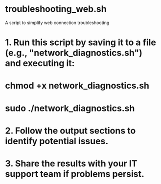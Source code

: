 # troubleshooting_web.sh
A script to simplify web connection troubleshooting

# 1. Run this script by saving it to a file (e.g., "network_diagnostics.sh") and executing it:
#    chmod +x network_diagnostics.sh
#    sudo ./network_diagnostics.sh
# 2. Follow the output sections to identify potential issues.
# 3. Share the results with your IT support team if problems persist.
